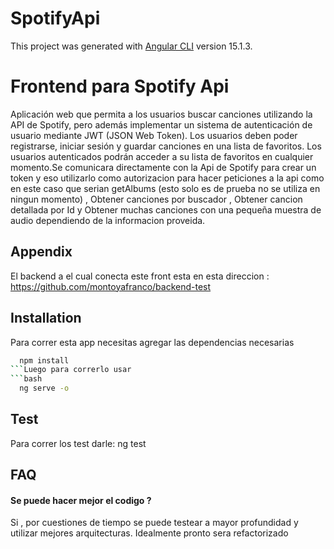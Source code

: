 # SpotifyApi

This project was generated with [Angular CLI](https://github.com/angular/angular-cli) version 15.1.3.


# Frontend para Spotify Api 

Aplicación web que permita a los usuarios buscar canciones
utilizando la API de Spotify, pero además implementar un sistema de autenticación de
usuario mediante JWT (JSON Web Token). Los usuarios deben poder registrarse, iniciar
sesión y guardar canciones en una lista de favoritos. Los usuarios autenticados podrán
acceder a su lista de favoritos en cualquier momento.Se comunicara directamente con la Api de Spotify para crear un token y eso utilizarlo como autorizacion
para hacer peticiones a la api como en este caso que serian getAlbums (esto solo es de prueba no se utiliza en ningun momento) ,  Obtener canciones por buscador , Obtener cancion detallada por Id y Obtener muchas canciones 
con una pequeña muestra de audio dependiendo de la informacion proveida. 

## Appendix

El backend a el cual conecta este front esta en esta direccion : https://github.com/montoyafranco/backend-test


## Installation

Para correr esta app necesitas agregar las dependencias necesarias 



```bash
  npm install 
```Luego para correrlo usar
```bash
  ng serve -o
```
    



## Test

Para correr los test darle:   ng test




## FAQ

#### Se puede hacer mejor el codigo ?

Si , por cuestiones de tiempo se puede testear a mayor profundidad y utilizar mejores arquitecturas. Idealmente pronto sera refactorizado 



